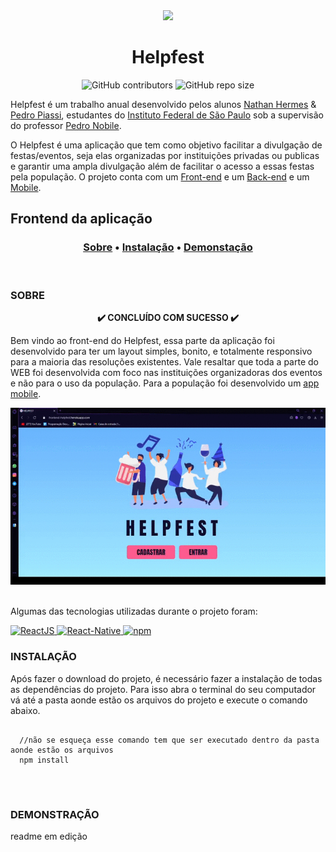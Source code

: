 <div align="center">
  <img src="https://github.com/NathanHGS/helpfest-frontend/blob/main/public/favicon.ico" />
 
  <h1>Helpfest</h1>
</div>

<div align="center">
  <img alt="GitHub contributors" src="https://img.shields.io/github/contributors/NathanHGS/helpfest-frontend">
  <img alt="GitHub repo size" src="https://img.shields.io/github/repo-size/NathanHGS/helpfest-frontend">
</div> 

Helpfest é um trabalho anual desenvolvido pelos alunos [Nathan Hermes](https://github.com/NathanHGS) & [Pedro Piassi](https://github.com/PedroPiassi), estudantes do [Instituto Federal de São Paulo](https://scl.ifsp.edu.br) sob a supervisão do professor [Pedro Nobile](https://github.com/northonh).

O Helpfest é uma aplicação que tem como objetivo facilitar a divulgação de festas/eventos, seja elas organizadas por instituições privadas ou publicas e garantir uma ampla divulgação além de facilitar o acesso a essas festas pela população. O projeto conta com um [Front-end](https://github.com/NathanHGS/helpfest-frontend) e um [Back-end](https://github.com/NathanHGS/helpfest-backend)  e um [Mobile](https://github.com/NathanHGS/helpfest-mobile).

## Frontend da aplicação
<h3 align="center">
  <a href="#sobre">Sobre</a> •
  <a href="#tecnologias">Instalação</a> •
  <a href="#demonstracao">Demonstação</a>
</h3> 
<br>

### SOBRE
<p align="center"><strong>✔️ CONCLUÍDO COM SUCESSO ✔️</strong></p>

Bem vindo ao front-end do Helpfest, essa parte da aplicação foi desenvolvido para ter um layout simples, bonito, e totalmente responsivo para a maioria das resoluções existentes. Vale resaltar que toda a parte do WEB foi desenvolvida com foco nas instituições organizadoras dos eventos e não para o uso da população. Para a população foi desenvolvido um [app mobile](https://github.com/NathanHGS/helpfest-mobile).
<div align="center">
  <img src="https://github.com/NathanHGS/helpfest-frontend/blob/main/demonstracao-responsividade.gif" alt="git demonstrando a responsividade do site">
</div>  
<br>

Algumas das tecnologias utilizadas durante o projeto foram: <p>
  <a href="https://pt-br.reactjs.org" target="_blank">
    <img alt="ReactJS" src="https://img.shields.io/badge/ReactJS-v17.0.1-%2361dbfb">
  </a>
  <a href="https://reactnative.dev" target="_blank">
    <img alt="React-Native" src="https://img.shields.io/badge/React--Native-v0.63-%2361dbfb">
  </a>
  <a href="https://nodejs.org/en/">
    <img alt="npm" src="https://img.shields.io/npm/v/node">
  </a>
</p>  

### INSTALAÇÃO
Após fazer o download do projeto, é necessário fazer a instalação de todas as dependências do projeto. Para isso abra o terminal do seu computador vá até a pasta aonde estão os arquivos do projeto e execute o comando abaixo.
```

  //não se esqueça esse comando tem que ser executado dentro da pasta aonde estão os arquivos
  npm install
  
```  
<br>

### DEMONSTRAÇÃO

readme em edição

